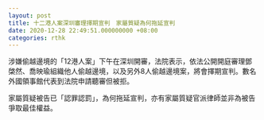 ```yaml
---
layout: post
title: 十二港人案深圳審理擇期宣判　家屬質疑為何拖延宣判
date: 2020-12-28 22:49:51.000000000 +08:00
categories: rthk
---
```


涉嫌偷越邊境的「12港人案」下午在深圳開審，法院表示，依法公開開庭審理鄧棨然、喬映瑜組織他人偷越邊境，以及另外8人偷越邊境案，將會擇期宣判。數名外國領事館代表到法院申請聽審但被拒。

家屬質疑被告已「認罪認罰」，為何拖延宣判，亦有家屬質疑官派律師並非為被告爭取最佳權益。
